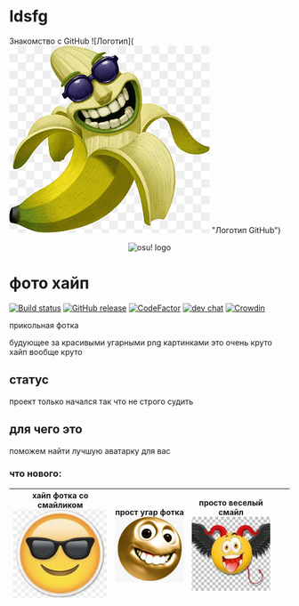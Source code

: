 # ldsfg
 Знакомство с GitHub
![Логотип](![alt text](image.png) "Логотип GitHub")<p align="center">
  <img width="500" alt="osu! logo" src="assets/lazer.png">
</p>

# фото хайп

[![Build status](https://github.com/ppy/osu/actions/workflows/ci.yml/badge.svg?branch=master&event=push)](https://github.com/ppy/osu/actions/workflows/ci.yml)
[![GitHub release](https://img.shields.io/github/release/ppy/osu.svg)](https://github.com/ppy/osu/releases/latest)
[![CodeFactor](https://www.codefactor.io/repository/github/ppy/osu/badge)](https://www.codefactor.io/repository/github/ppy/osu)
[![dev chat](https://discordapp.com/api/guilds/188630481301012481/widget.png?style=shield)](https://discord.gg/ppy)
[![Crowdin](https://d322cqt584bo4o.cloudfront.net/osu-web/localized.svg)](https://crowdin.com/project/osu-web)

прикольная фотка

будующее за красивыми угарными png картинками это очень круто хайп вообще круто
## статус

проект только начался так что не строго судить



## для чего это

поможем найти лучшую аватарку для вас

### что нового:

| хайп фотка со смайликом ![alt text](image-1.png) | прост угар фотка ![alt text](image-2.png)| просто веселый смайл![alt text](image-3.png) |  | |
|--------------------------------------------------------------------------------------|--------------------------------------------------------------------------------------------------------------------------------------------------------------------------------------------| ------------- | ------------- | ------------- |


